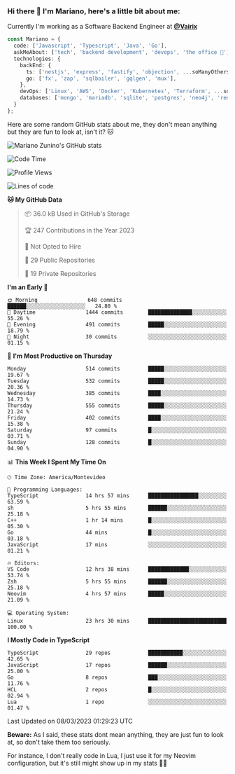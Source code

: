 ### Hi there 👋 I'm Mariano, here's a little bit about me:

Currently I'm working as a Software Backend Engineer at [**@Vairix**](https://vairix.com)

```ts
const Mariano = {
  code: ['Javascript', 'Typescript', 'Java', 'Go'],
  askMeAbout: ['tech', 'backend development', 'devops', 'the office 💼'],
  technologies: {
    backEnd: {
      ts: ['nestjs', 'express', 'fastify', 'objection', ...soManyOthersFrameworks],
      go: ['fx', 'zap', 'sqlboiler', 'gqlgen', 'mux'],
    },
    devOps: ['Linux', 'AWS', 'Docker', 'Kubernetes', 'Terraform', ...soManyOthersTools],
    databases: ['mongo', 'mariadb', 'sqlite', 'postgres', 'neo4j', 'redis'],
  }
};
```

Here are some random GitHub stats about me, they don't mean anything but they are fun to look at, isn't it? 🐱

![Mariano Zunino's GitHub stats](https://github-readme-stats.vercel.app/api?username=marianozunino&count_private=true&show_icons=true&theme=radical)

<!--START_SECTION:waka-->
![Code Time](http://img.shields.io/badge/Code%20Time-620%20hrs%2042%20mins-blue)

![Profile Views](http://img.shields.io/badge/Profile%20Views-0-blue)

![Lines of code](https://img.shields.io/badge/From%20Hello%20World%20I%27ve%20Written-701.7%20thousand%20lines%20of%20code-blue)

**🐱 My GitHub Data** 

> 📦 36.0 kB Used in GitHub's Storage 
 > 
> 🏆 247 Contributions in the Year 2023
 > 
> 🚫 Not Opted to Hire
 > 
> 📜 29 Public Repositories 
 > 
> 🔑 19 Private Repositories 
 > 
**I'm an Early 🐤** 

```text
🌞 Morning                648 commits         ██████░░░░░░░░░░░░░░░░░░░   24.80 % 
🌆 Daytime                1444 commits        ██████████████░░░░░░░░░░░   55.26 % 
🌃 Evening                491 commits         █████░░░░░░░░░░░░░░░░░░░░   18.79 % 
🌙 Night                  30 commits          ░░░░░░░░░░░░░░░░░░░░░░░░░   01.15 % 
```
📅 **I'm Most Productive on Thursday** 

```text
Monday                   514 commits         █████░░░░░░░░░░░░░░░░░░░░   19.67 % 
Tuesday                  532 commits         █████░░░░░░░░░░░░░░░░░░░░   20.36 % 
Wednesday                385 commits         ████░░░░░░░░░░░░░░░░░░░░░   14.73 % 
Thursday                 555 commits         █████░░░░░░░░░░░░░░░░░░░░   21.24 % 
Friday                   402 commits         ████░░░░░░░░░░░░░░░░░░░░░   15.38 % 
Saturday                 97 commits          █░░░░░░░░░░░░░░░░░░░░░░░░   03.71 % 
Sunday                   128 commits         █░░░░░░░░░░░░░░░░░░░░░░░░   04.90 % 
```


📊 **This Week I Spent My Time On** 

```text
🕑︎ Time Zone: America/Montevideo

💬 Programming Languages: 
TypeScript               14 hrs 57 mins      ████████████████░░░░░░░░░   63.59 % 
sh                       5 hrs 55 mins       ██████░░░░░░░░░░░░░░░░░░░   25.18 % 
C++                      1 hr 14 mins        █░░░░░░░░░░░░░░░░░░░░░░░░   05.30 % 
Go                       44 mins             █░░░░░░░░░░░░░░░░░░░░░░░░   03.18 % 
JavaScript               17 mins             ░░░░░░░░░░░░░░░░░░░░░░░░░   01.21 % 

🔥 Editors: 
VS Code                  12 hrs 38 mins      █████████████░░░░░░░░░░░░   53.74 % 
Zsh                      5 hrs 55 mins       ██████░░░░░░░░░░░░░░░░░░░   25.18 % 
Neovim                   4 hrs 57 mins       █████░░░░░░░░░░░░░░░░░░░░   21.09 % 

💻 Operating System: 
Linux                    23 hrs 30 mins      █████████████████████████   100.00 % 
```

**I Mostly Code in TypeScript** 

```text
TypeScript               29 repos            ███████████░░░░░░░░░░░░░░   42.65 % 
JavaScript               17 repos            ██████░░░░░░░░░░░░░░░░░░░   25.00 % 
Go                       8 repos             ███░░░░░░░░░░░░░░░░░░░░░░   11.76 % 
HCL                      2 repos             █░░░░░░░░░░░░░░░░░░░░░░░░   02.94 % 
Lua                      1 repo              ░░░░░░░░░░░░░░░░░░░░░░░░░   01.47 % 
```




 Last Updated on 08/03/2023 01:29:23 UTC
<!--END_SECTION:waka-->

**Beware:** As I said, these stats dont mean anything, they are just fun to look at, so don't take them too seriously.

For instance, I don't really code in Lua, I just use it for my Neovim configuration, but it's still might show up in my stats 🤷‍♂️
